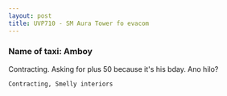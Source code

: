 ```yaml
---
layout: post
title: UVP710 - SM Aura Tower fo evacom
---
```


### Name of taxi: Amboy

Contracting. Asking for plus 50 because it's his bday. Ano hilo?

```Contracting, Smelly interiors```
